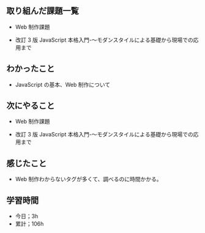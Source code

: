 ## 取り組んだ課題一覧

- Web 制作課題

- 改訂 3 版 JavaScript 本格入門-～モダンスタイルによる基礎から現場での応用まで

## わかったこと

- JavaScript の基本、Web 制作について

## 次にやること

- Web 制作課題

- 改訂 3 版 JavaScript 本格入門-～モダンスタイルによる基礎から現場での応用まで

## 感じたこと

- Web 制作わからないタグが多くて、調べるのに時間かかる。

## 学習時間

- 今日；3h
- 累計；106h
